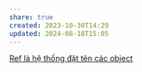 ```yaml
---
share: true
created: 2023-10-30T14:29
updated: 2024-08-18T15:05
---
```

[Ref là hệ thống đặt tên các object](../Blob,%20tree,%20ref.%20B%E1%BA%A3n%20ch%E1%BA%A5t%20c%E1%BB%A7a%20Git/Ref%20l%C3%A0%20h%E1%BB%87%20th%E1%BB%91ng%20%C4%91%E1%BA%B7t%20t%C3%AAn%20c%C3%A1c%20object.md)
